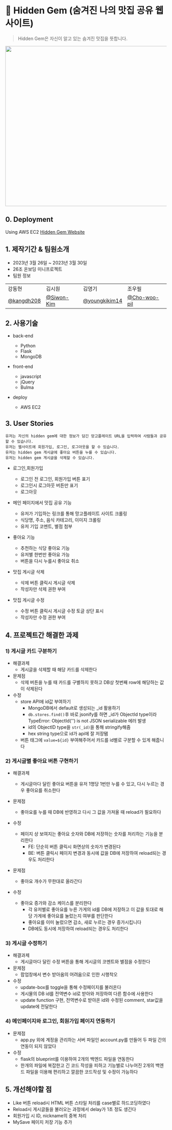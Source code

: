 # :fork_and_knife: Hidden Gem (숨겨진 나의 맛집 공유 웹사이트)
> Hidden Gem은 자신이 알고 있는 숨겨진 맛집을 뜻합니다.

<img src="https://github.com/kangdh208/hiddengem/blob/master/26%EC%A1%B0-HiddenGem-compressed.gif" width="1000" height="500"/>

## 0. Deployment
Using AWS EC2
[Hidden Gem Website](http://100.25.193.224:5000/)

## 1. 제작기간 & 팀원소개
 - 2023년 3월 26일 ~ 2023년 3월 30일
 - 26조 온보딩 미니프로젝트
 - 팀원 정보
<table class="tg">
<tbody>
    <tr>
        <td>강동현</td>
        <td>김시원</td>
        <td>김영기</td>
        <td>조우필</td>
    </tr>
    <tr>
        <td><a href="https://github.com/kangdh208">@kangdh208</a></td>
        <td><a href="https://github.com/Siwon-Kim">@Siwon-Kim</a></td>
        <td><a href="https://github.com/youngkikim14">@youngkikim14</a></td>
        <td><a href="https://github.com/Cho-woo-pil">@Cho-woo-pil</a></td>
    </tr>
</tbody>
</table>


## 2. 사용기술
- back-end
  - Python
  - Flask
  - MongoDB

- front-end
  - javascript
  - jQuery
  - Bulma

- deploy
  - AWS EC2


## 3. User Stories
```
유저는 자신의 hidden gem에 대한 정보가 담긴 망고플레이트 URL을 입력하여 사람들과 공유할 수 있습니다.
유저는 웹사이트에 회원가입, 로그인, 로그아웃을 할 수 있습니다.
유저는 hidden gem 게시글에 좋아요 버튼을 누를 수 있습니다.
유저는 hidden gem 게시글을 삭제할 수 있습니다.
```
- 로그인,회원가입
  - 로그인 전 로그인, 회원가입 버튼 표기
  - 로그인시 로그아웃 버튼만 표기
  - 로그아웃

- 메인 페이지에서 맛집 공유 기능
  - 유저가 기입하는 링크를 통해 망고플레이트 사이트 크롤링
  - 식당명, 주소, 음식 카테고리, 이미지 크롤링
  - 유저 기입 코멘트, 별점 첨부

- 좋아요 기능
  - 추천하는 식당 좋아요 기능
  - 유저별 한번만 좋아요 가능
  - 버튼을 다시 누를시 좋아요 취소

- 맛집 게시글 삭제
  - 삭제 버튼 클릭시 게시글 삭제
  - 작성자만 삭제 권한 부여

- 맛집 게시글 수정
  - 수정 버튼 클릭시 게시글 수정 토글 상단 표시
  - 작성자만 수정 권한 부여


## 4. 프로젝트간 해결한 과제
### 1) 게시글 카드 구분하기
- 해결과제
  - 게시글을 삭제할 때 해당 카드를 삭제한다
- 문제점
  - 삭제 버튼을 누를 때 카드를 구별하지 못하고 DB상 첫번째 row에 해당하는 값이 삭제된다
- 수정
  - store API에 id값 부여하기
    - MongoDB에서 default로 생성되는 _id 활용하기
    - `db.stores.find()`후 바로 jsonify를 하면 _id가 ObjectId type이라 TypeError: ObjectId('') is not JSON serializable 에러 발생
    - id의 ObjectID  type을 `str(_id)`을 통해 stringify해줌
    - hex string type으로 id가 api에 잘 저장됌
  - 버튼 태그에 `value=${id}` 부여해주어서 카드를 id별로 구분할 수 있게 해줍니다
  
### 2) 게시글별 좋아요 버튼 구현하기
- 해결과제
  - 게시글마다 달린 좋아요 버튼을 유저 1명당 1번만 누를 수 있고, 다시 누르는 경우 좋아요를 취소한다
- 문제점
  - 좋아요를 누를 때 DB에 반영하고 다시 그 값을 가져올 때 reload가 필요하다
- 수정
  - 페이지 상 보여지는 좋아요 숫자와 DB에 저장하는 숫자를 처리하는 기능을 분리한다
    - FE: 단순히 버튼 클릭시 화면상의 숫자가 변경된다
    - BE: 버튼 클릭시 페이지 변경과 동시에 값을 DB에 저장하여 reload되는 경우도 처리한다
    
- 문제점
  - 좋아요 개수가 무한대로 올라간다
- 수정
  - 좋아요 증가와 감소 케이스를 분리한다
    - 각 유저별로 좋아요를 누른 가게의 id를 DB에 저장하고 이 값을 토대로 해당 가게에 좋아요를 눌렀는지 여부를 판단한다
    - 좋아요를 이미 눌렀으면 감소, 새로 누르는 경우 증가시킵니다
    - DB에도 동시에 저장하여 reload되는 경우도 처리한다
    
 ### 3) 게시글 수정하기 
- 해결과제
  - 게시글마다 달린 수정 버튼을 통해 게시글의 코멘트와 별점을 수정한다
- 문제점
  - 팝업창에서 변수 받아옴의 어려움으로 인한 시행착오
- 수정
  - update-box를 toggle을 통해 수정페이지를 불러온다
  - 게시물의 DB id를 전역변수 id로 받아와 저장하여 다른 함수에 사용한다
  - update function 구현, 전역변수로 받아온 id와 수정된 comment, star값을 update에 전달한다


 ### 4) 메인페이지와 로그인, 회원가입 페이지 연동하기
- 문제점
  - app.py 외에 계정을 관리하는 서버 파일인 account.py를 만들어 두 파일 간의 연동이 되지 않았다
- 수정
  - flask의 blueprint를 이용하여 2개의 백엔드 파일을 연동한다
  - 한개의 파일에 복잡한고 긴 코드 작성을 피하고 기능별로 나누어진 2개의 백엔드 파일을 이용해 편리하고 깔끔한 코드작성 및 수정이 가능하다
        
## 5. 개선해야할 점
- Like 버튼 reload시 HTML 버튼 스타일 처리를 case별로 하드코딩하였다
- Reload시 게시글들을 불러오는 과정에서 delay가 1초 정도 생긴다
- 회원가입 시 ID, nickname의 중복 처리
- MySave 페이지 저장 기능 추가
